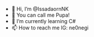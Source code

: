 - 👋 Hi, I’m @IssadaornNK
- 👀 You can call me Pupa!
- 🌱 I’m currently learning C#
- 📫 How to reach me IG: ne0negi

<!---
IssadaornNK/IssadaornNK is a ✨ special ✨ repository because its `README.md` (this file) appears on your GitHub profile.
You can click the Preview link to take a look at your changes.
--->

